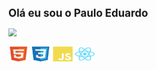 ## Olá eu sou o Paulo Eduardo


<div>
  <a heref="https://github.com/P-Eduardo">
   <img heigt="180em" src="https://github-readme-stats.vercel.app/api?username=P-Eduardo&show_icons=true&theme=dark&include_all_commits=true&count_private=true"/>
</div>
 <div style="display: inline_block"><br>
   
 <div>
     <img align="center" alt="P-edu-HTML" height="30" width="40"  src="https://raw.githubusercontent.com/devicons/devicon/master/icons/html5/html5-original.svg">
   <img align="center" alt="P-edu-CSS" height="30" width="40" src="https://raw.githubusercontent.com/devicons/devicon/master/icons/css3/css3-original.svg">
     <img align="center" alt="P-edu-JS" height="30" width="40" src="https://raw.githubusercontent.com/devicons/devicon/master/icons/javascript/javascript-plain.svg">
     <img align="center" alt="P-edu-REACT" height="30" width="40" src="https://raw.githubusercontent.com/devicons/devicon/master/icons/react/react-original.svg">
   </div>
   

